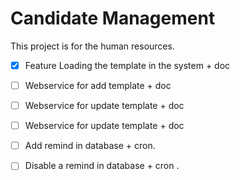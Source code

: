# Candidate Management
This project is for the human resources.

- [X] Feature Loading the template in the system + doc
- [ ] Webservice for add template + doc
- [ ] Webservice for update template + doc
- [ ] Webservice for update template  + doc
- [ ] Add remind in database + cron.
- [ ] Disable a remind in database + cron .


